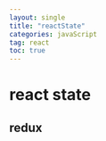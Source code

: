 ```yaml
---
layout: single
title: "reactState"
categories: javaScript
tag: react
toc: true
---
```


# react state

## redux